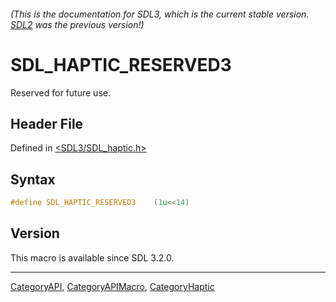 ###### (This is the documentation for SDL3, which is the current stable version. [SDL2](https://wiki.libsdl.org/SDL2/) was the previous version!)
# SDL_HAPTIC_RESERVED3

Reserved for future use.

## Header File

Defined in [<SDL3/SDL_haptic.h>](https://github.com/libsdl-org/SDL/blob/main/include/SDL3/SDL_haptic.h)

## Syntax

```c
#define SDL_HAPTIC_RESERVED3    (1u<<14)
```

## Version

This macro is available since SDL 3.2.0.

----
[CategoryAPI](CategoryAPI), [CategoryAPIMacro](CategoryAPIMacro), [CategoryHaptic](CategoryHaptic)

